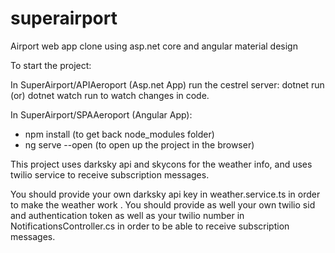 # superairport
Airport web app clone using asp.net core and angular material design

To start the project:

In SuperAirport/APIAeroport (Asp.net App) run the cestrel server: dotnet run (or) dotnet watch run to watch changes in code.

In SuperAirport/SPAAeroport (Angular App):
- npm install (to get back node_modules folder)
- ng serve --open (to open up the project in the browser)

This project uses darksky api and skycons for the weather info,
and uses twilio service to receive subscription messages.

You should provide your own darksky api key in weather.service.ts in order to make the weather work .
You should provide as well your own twilio sid and authentication token as well
as your twilio number in NotificationsController.cs in order to be able to receive subscription messages.

